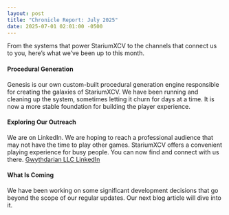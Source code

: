 ```yaml
---
layout: post
title: "Chronicle Report: July 2025"
date: 2025-07-01 02:01:00 -0500
---
```


From the systems that power StariumXCV to the channels that connect us to you, here’s what we’ve been up to this month.

#### Procedural Generation
Genesis is our own custom-built procedural generation engine responsible for creating the galaxies of StariumXCV. We have been running and cleaning up the system, sometimes letting it churn for days at a time. It is now a more stable foundation for building the player experience.

#### Exploring Our Outreach
We are on LinkedIn. We are hoping to reach a professional audience that may not have the time to play other games. StariumXCV offers a convenient playing experience for busy people. You can now find and connect with us there.
[Gwythdarian LLC LinkedIn](https://www.linkedin.com/company/gwythdarian-llc/)

#### What Is Coming
We have been working on some significant development decisions that go beyond the scope of our regular updates. Our next blog article will dive into it.

